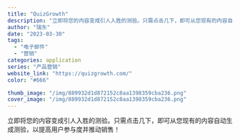 ```yaml
---
title: "QuizGrowth"
description: "立即将您的内容变成引人入胜的测验。只需点击几下，即可从您现有的内容自动生成测验，以提高用户参与度并推动销售！"
author: "瑞东"
date: "2023-03-30"
tags:
  - "电子邮件"
  - "营销"
categories: application
series: "产品营销"
website_link: "https://quizgrowth.com/"
color: "#666"

thumb_image: "/img/889932d1d872152c8aa1398359cba236.png"
cover_image: "/img/889932d1d872152c8aa1398359cba236.png"
---
```


立即将您的内容变成引人入胜的测验。只需点击几下，即可从您现有的内容自动生成测验，以提高用户参与度并推动销售！
